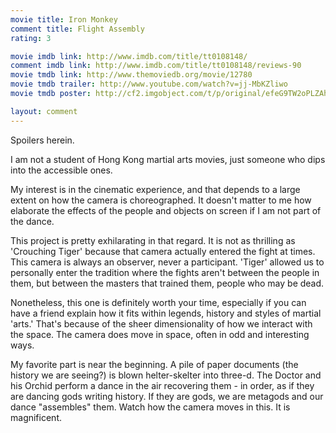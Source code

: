 ```yaml
---
movie title: Iron Monkey
comment title: Flight Assembly
rating: 3

movie imdb link: http://www.imdb.com/title/tt0108148/
comment imdb link: http://www.imdb.com/title/tt0108148/reviews-90
movie tmdb link: http://www.themoviedb.org/movie/12780
movie tmdb trailer: http://www.youtube.com/watch?v=jj-MbKZliwo
movie tmdb poster: http://cf2.imgobject.com/t/p/original/efeG9TW2oPLZAh4wY6xrHzmMIKW.jpg

layout: comment
---
```


Spoilers herein.

I am not a student of Hong Kong martial arts movies, just someone who dips into the accessible ones.

My interest is in the cinematic experience, and that depends to a large extent on how the camera is choreographed. It doesn't matter to me how elaborate the effects of the people and objects on screen if I am not part of the dance.

This project is pretty exhilarating in that regard. It is not as thrilling as 'Crouching Tiger' because that camera actually entered the fight at times. This camera is always an observer, never a participant. 'Tiger' allowed us to personally enter the tradition where the fights aren't between the people in them, but between the masters that trained them, people who may be dead.

Nonetheless, this one is definitely worth your time, especially if you can have a friend explain how it fits within legends, history and styles of martial 'arts.' That's because of the sheer dimensionality of how we interact with the space. The camera does move in space, often in odd and interesting ways.

My favorite part is near the beginning. A pile of paper documents (the history we are seeing?) is blown helter-skelter into three-d. The Doctor and his Orchid perform a dance in the air recovering them - in order, as if they are dancing gods writing history. If they are gods, we are metagods and our dance "assembles" them. Watch how the camera moves in this. It is magnificent.